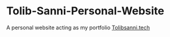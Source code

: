 # Tolib-Sanni-Personal-Website
A personal website acting as my portfolio
[Tolibsanni.tech](google.com)

